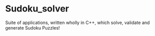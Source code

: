 # Sudoku_solver
Suite of applications, written wholly in C++, which solve, validate and generate Sudoku Puzzles!
